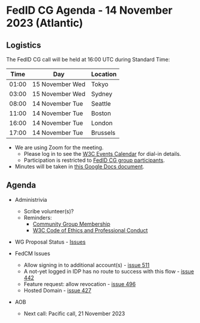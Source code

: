 # FedID CG Agenda - 14 November 2023 (Atlantic)

## Logistics

The FedID CG call will be held at 16:00 UTC during Standard Time:

| Time         | Day    | Location      |
| ------------ | ------ | ------------- |
| 01:00 | 15 November Wed | Tokyo         |
| 03:00 | 15 November Wed | Sydney        |
| 08:00 | 14 November Tue | Seattle       |
| 11:00 | 14 November Tue | Boston        |
| 16:00 | 14 November Tue | London        |
| 17:00 | 14 November Tue | Brussels      |


* We are using Zoom for the meeting.
    * Please log in to see the [W3C Events Calendar](https://www.w3.org/events/meetings/20c345a0-f8cc-4d4e-9e9d-d24f04816a32/20231114T080000/) for dial-in details. 
    * Participation is restricted to [FedID CG group participants](https://www.w3.org/community/fed-id/participants).
* Minutes will be taken in [this Google Docs document](https://docs.google.com/document/d/1O7Rn8Aj4rsYWohdEP61lnGdgkai0xTZFQgm7XEA0RBM/edit#).


## Agenda

* Administrivia
  * Scribe volunteer(s)?
  * Reminders: 
     * [Community Group Membership](https://www.w3.org/community/fed-id/)
     * [W3C Code of Ethics and Professional Conduct](https://www.w3.org/Consortium/cepc/)


* WG Proposal Status - [Issues](https://github.com/w3c/strategy/issues/427)

* FedCM Issues
  * Allow signing in to additional account(s) - [issue 511](https://github.com/fedidcg/FedCM/issues/511)
  * A not-yet logged in IDP has no route to success with this flow - [issue 442](https://github.com/fedidcg/FedCM/issues/442)
  * Feature request: allow revocation - [issue 496](https://github.com/fedidcg/FedCM/issues/496)
  * Hosted Domain - [issue 427](https://github.com/fedidcg/FedCM/issues/427)

* AOB
  * Next call: Pacific call, 21 November 2023
